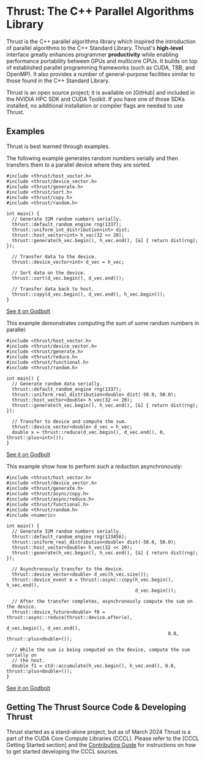 # Thrust: The C++ Parallel Algorithms Library

Thrust is the C++ parallel algorithms library which inspired the introduction
  of parallel algorithms to the C++ Standard Library.
Thrust's **high-level** interface greatly enhances programmer **productivity**
  while enabling performance portability between GPUs and multicore CPUs.
It builds on top of established parallel programming frameworks (such as CUDA,
  TBB, and OpenMP).
It also provides a number of general-purpose facilities similar to those found
  in the C++ Standard Library.

Thrust is an open source project; it is available on
  [GitHub] and included in the NVIDIA HPC SDK and CUDA Toolkit.
If you have one of those SDKs installed, no additional installation or compiler
  flags are needed to use Thrust.

## Examples

Thrust is best learned through examples.

The following example generates random numbers serially and then transfers them
  to a parallel device where they are sorted.

```cuda
#include <thrust/host_vector.h>
#include <thrust/device_vector.h>
#include <thrust/generate.h>
#include <thrust/sort.h>
#include <thrust/copy.h>
#include <thrust/random.h>

int main() {
  // Generate 32M random numbers serially.
  thrust::default_random_engine rng(1337);
  thrust::uniform_int_distribution<int> dist;
  thrust::host_vector<int> h_vec(32 << 20);
  thrust::generate(h_vec.begin(), h_vec.end(), [&] { return dist(rng); });

  // Transfer data to the device.
  thrust::device_vector<int> d_vec = h_vec;

  // Sort data on the device.
  thrust::sort(d_vec.begin(), d_vec.end());

  // Transfer data back to host.
  thrust::copy(d_vec.begin(), d_vec.end(), h_vec.begin());
}
```

[See it on Godbolt](https://godbolt.org/z/GeWEd8Er9)

This example demonstrates computing the sum of some random numbers in parallel:

```cuda
#include <thrust/host_vector.h>
#include <thrust/device_vector.h>
#include <thrust/generate.h>
#include <thrust/reduce.h>
#include <thrust/functional.h>
#include <thrust/random.h>

int main() {
  // Generate random data serially.
  thrust::default_random_engine rng(1337);
  thrust::uniform_real_distribution<double> dist(-50.0, 50.0);
  thrust::host_vector<double> h_vec(32 << 20);
  thrust::generate(h_vec.begin(), h_vec.end(), [&] { return dist(rng); });

  // Transfer to device and compute the sum.
  thrust::device_vector<double> d_vec = h_vec;
  double x = thrust::reduce(d_vec.begin(), d_vec.end(), 0, thrust::plus<int>());
}
```

[See it on Godbolt](https://godbolt.org/z/cnsbWWME7)

This example show how to perform such a reduction asynchronously:

```cuda
#include <thrust/host_vector.h>
#include <thrust/device_vector.h>
#include <thrust/generate.h>
#include <thrust/async/copy.h>
#include <thrust/async/reduce.h>
#include <thrust/functional.h>
#include <thrust/random.h>
#include <numeric>

int main() {
  // Generate 32M random numbers serially.
  thrust::default_random_engine rng(123456);
  thrust::uniform_real_distribution<double> dist(-50.0, 50.0);
  thrust::host_vector<double> h_vec(32 << 20);
  thrust::generate(h_vec.begin(), h_vec.end(), [&] { return dist(rng); });

  // Asynchronously transfer to the device.
  thrust::device_vector<double> d_vec(h_vec.size());
  thrust::device_event e = thrust::async::copy(h_vec.begin(), h_vec.end(),
                                               d_vec.begin());

  // After the transfer completes, asynchronously compute the sum on the device.
  thrust::device_future<double> f0 = thrust::async::reduce(thrust::device.after(e),
                                                           d_vec.begin(), d_vec.end(),
                                                           0.0, thrust::plus<double>());

  // While the sum is being computed on the device, compute the sum serially on
  // the host.
  double f1 = std::accumulate(h_vec.begin(), h_vec.end(), 0.0, thrust::plus<double>());
}
```

[See it on Godbolt](https://godbolt.org/z/be54efaKj)

## Getting The Thrust Source Code & Developing Thrust

Thrust started as a stand-alone project, but as of March 2024 Thrust is a part of the
CUDA Core Compute Libraries (CCCL). Please refer to the [CCCL Getting Started section] and the
[Contributing Guide] for instructions on how to get started developing the CCCL sources.

[CCCL Getting Started]: https://github.com/NVIDIA/cccl?tab=readme-ov-file#getting-started
[Contributing Guide]: https://github.com/NVIDIA/cccl/blob/main/CONTRIBUTING.md
